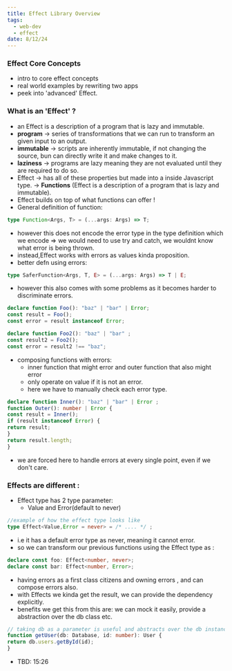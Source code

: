 ```yaml
---
title: Effect Library Overview
tags:
  - web-dev
  - effect
date: 8/12/24
---
```

### Effect Core Concepts
- intro to core effect concepts
- real world examples by rewriting two apps
- peek into 'advanced' Effect.
### What is an 'Effect' ?
- an Effect is a description of a program that is lazy and immutable.
- **program** -> series of transformations that we can run to transform an given input to an output.
- **immutable** -> scripts are inherently immutable, if not changing the source, bun can directly write it and make changes to it.
- **laziness** -> programs are lazy meaning they are not evaluated until they are required to do so.
- Effect -> has all of these properties but made into a inside Javascript type. -> **Functions** (Effect is a description of a program that is lazy and immutable).
- Effect builds on top of what functions can offer !
- General definition of function:
```ts
type Function<Args, T> = (...args: Args) => T;
```
- however this does not encode the error type in the type definition which we encode => we would need to use try and catch, we wouldnt know what error is being thrown.
- instead,Effect works with errors as values kinda proposition.
- better defn using errors:
```ts
type SaferFunction<Args, T, E> = (...args: Args) => T | E;
```
- however this also comes with some problems as it becomes harder to discriminate errors.
```ts
declare function Foo(): "baz" | "bar" | Error;
const result = Foo();
const error = result instanceof Error;

declare function Foo2(): "baz" | "bar" ; 
const result2 = Foo2();
const error = result2 !== "baz";
```
- composing functions with errors:
	- inner function that might error and outer function that also might error
	- only operate on value if it is not an error.
	- here we have to manually check each error type.
```ts 
declare function Inner(): "baz" | "bar" | Error ;
function Outer(): number | Error {
const result = Inner();
if (result instanceof Error) {
return result;
}
return result.length;
}
```
- we are forced here to handle errors at every single point, even if we don't care.
### Effects are different :
- Effect type has 2 type parameter:
	- Value and Error(default to never)
```ts 
//example of how the effect type looks like 
type Effect<Value,Error = never> = /* .... */ ;
```
- i.e it has a default error type as never, meaning it cannot error.
- so we can transform our previous functions using the Effect type as  :
```ts
declare const foo: Effect<number, never>;
declare const bar: Effect<number, Error>;
```
- having errors as a first class citizens and owning errors , and can compose errors also.
- with Effects we kinda get the result, we can provide the dependency explicitly.
- benefits we get this from this are: we can mock it easily, provide a abstraction over the db class etc.
```ts 
// taking db as a parameter is useful and abstracts over the db instance 
function getUser(db: Database, id: number): User {
return db.users.getById(id);
}
```
- TBD: 15:26 